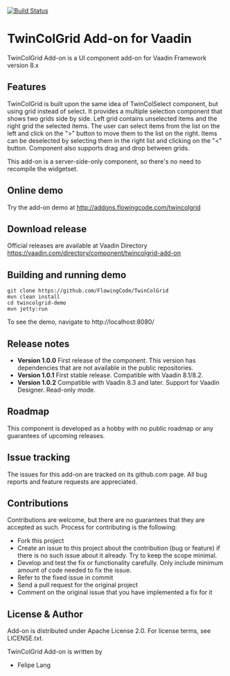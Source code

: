 [![Build Status](https://jenkins.flowingcode.com/job/TwinColGrid-14-addon/badge/icon)](https://jenkins.flowingcode.com/job/TwinColGrid-14-addon)

# TwinColGrid Add-on for Vaadin

TwinColGrid Add-on is a UI component add-on for Vaadin Framework version 8.x

## Features

TwinColGrid is built upon the same idea of TwinColSelect component, but using grid instead of select. 
It provides a multiple selection component that shows two grids side by side. Left grid contains unselected items and the right grid the selected items.
The user can select items from the list on the left and click on the ">" button to move them to the list on the right. 
Items can be deselected by selecting them in the right list and clicking on the "<" button.
Component also supports drag and drop between grids.

This add-on is a server-side-only component, so there's no need to recompile the widgetset.

## Online demo

Try the add-on demo at http://addons.flowingcode.com/twincolgrid

## Download release

Official releases are available at Vaadin Directory https://vaadin.com/directory/component/twincolgrid-add-on 

## Building and running demo
```
git clone https://github.com/FlowingCode/TwinColGrid
mvn clean install
cd twincolgrid-demo
mvn jetty:run
```

To see the demo, navigate to http://localhost:8080/

## Release notes

- **Version 1.0.0** First release of the component. This version has dependencies that are not available in the public repositories.
- **Version 1.0.1** First stable release. Compatible with Vaadin 8.1/8.2.
- **Version 1.0.2** Compatible with Vaadin 8.3 and later. Support for Vaadin Designer. Read-only mode.

## Roadmap

This component is developed as a hobby with no public roadmap or any guarantees of upcoming releases. 

## Issue tracking

The issues for this add-on are tracked on its github.com page. All bug reports and feature requests are appreciated. 

## Contributions

Contributions are welcome, but there are no guarantees that they are accepted as such. Process for contributing is the following:
- Fork this project
- Create an issue to this project about the contribution (bug or feature) if there is no such issue about it already. Try to keep the scope minimal.
- Develop and test the fix or functionality carefully. Only include minimum amount of code needed to fix the issue.
- Refer to the fixed issue in commit
- Send a pull request for the original project
- Comment on the original issue that you have implemented a fix for it

## License & Author

Add-on is distributed under Apache License 2.0. For license terms, see LICENSE.txt.

TwinColGrid Add-on is written by 
- Felipe Lang




